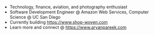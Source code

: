 - Technology, finance, aviation, and photography enthusiast
- Software Development Engineer @ Amazon Web Services, Computer Science @ UC San Diego
- Currently building https://www.shop-woven.com
- Learn more and connect @ https://www.aryanpareek.com 

<!---
aryannpareek/aryannpareek is a ✨ special ✨ repository because its `README.md` (this file) appears on your GitHub profile.
You can click the Preview link to take a look at your changes.
--->
